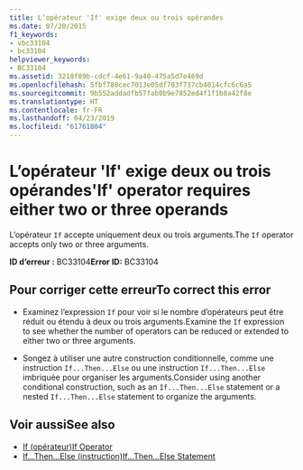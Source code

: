 ```yaml
---
title: L’opérateur 'If' exige deux ou trois opérandes
ms.date: 07/20/2015
f1_keywords:
- vbc33104
- bc33104
helpviewer_keywords:
- BC33104
ms.assetid: 3218f89b-cdcf-4e61-9a40-475a5d7e469d
ms.openlocfilehash: 5fbf780cec7013e05df703f737cb4014cfc6c6a5
ms.sourcegitcommit: 9b552addadfb57fab0b9e7852ed4f1f1b8a42f8e
ms.translationtype: HT
ms.contentlocale: fr-FR
ms.lasthandoff: 04/23/2019
ms.locfileid: "61761804"
---
```

# <a name="if-operator-requires-either-two-or-three-operands"></a><span data-ttu-id="1d091-102">L’opérateur 'If' exige deux ou trois opérandes</span><span class="sxs-lookup"><span data-stu-id="1d091-102">'If' operator requires either two or three operands</span></span>
<span data-ttu-id="1d091-103">L’opérateur `If` accepte uniquement deux ou trois arguments.</span><span class="sxs-lookup"><span data-stu-id="1d091-103">The `If` operator accepts only two or three arguments.</span></span>  
  
 <span data-ttu-id="1d091-104">**ID d’erreur :** BC33104</span><span class="sxs-lookup"><span data-stu-id="1d091-104">**Error ID:** BC33104</span></span>  
  
## <a name="to-correct-this-error"></a><span data-ttu-id="1d091-105">Pour corriger cette erreur</span><span class="sxs-lookup"><span data-stu-id="1d091-105">To correct this error</span></span>  
  
- <span data-ttu-id="1d091-106">Examinez l’expression `If` pour voir si le nombre d’opérateurs peut être réduit ou étendu à deux ou trois arguments.</span><span class="sxs-lookup"><span data-stu-id="1d091-106">Examine the `If` expression to see whether the number of operators can be reduced or extended to either two or three arguments.</span></span>  
  
- <span data-ttu-id="1d091-107">Songez à utiliser une autre construction conditionnelle, comme une instruction `If...Then...Else` ou une instruction `If...Then...Else` imbriquée pour organiser les arguments.</span><span class="sxs-lookup"><span data-stu-id="1d091-107">Consider using another conditional construction, such as an `If...Then...Else` statement or a nested `If...Then...Else` statement to organize the arguments.</span></span>  
  
## <a name="see-also"></a><span data-ttu-id="1d091-108">Voir aussi</span><span class="sxs-lookup"><span data-stu-id="1d091-108">See also</span></span>

- [<span data-ttu-id="1d091-109">If (opérateur)</span><span class="sxs-lookup"><span data-stu-id="1d091-109">If Operator</span></span>](../../visual-basic/language-reference/operators/if-operator.md)
- [<span data-ttu-id="1d091-110">If...Then...Else (instruction)</span><span class="sxs-lookup"><span data-stu-id="1d091-110">If...Then...Else Statement</span></span>](../../visual-basic/language-reference/statements/if-then-else-statement.md)
